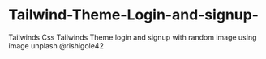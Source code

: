 # Tailwind-Theme-Login-and-signup-
Tailwinds Css
Tailwinds Theme login and signup with random image using image unplash 
@rishigole42 
